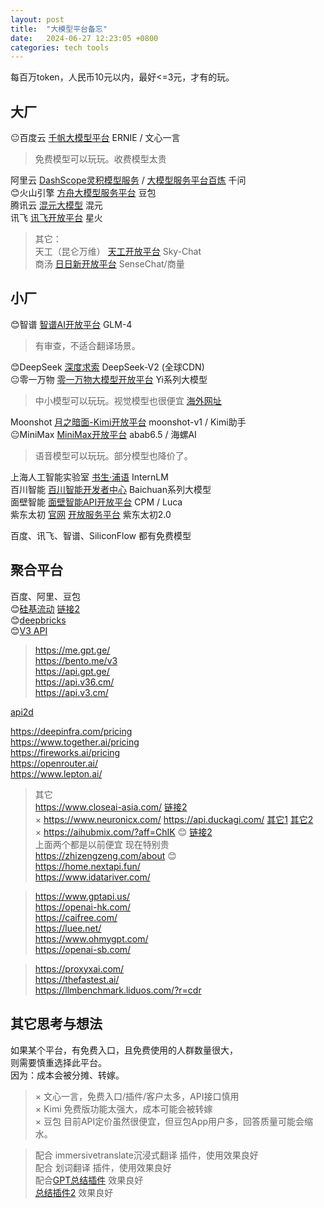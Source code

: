 ```yaml
---
layout: post
title:  "大模型平台备忘"
date:   2024-06-27 12:23:05 +0800
categories: tech tools
---  
```


每百万token，人民币10元以内，最好<=3元，才有的玩。  

## 大厂  
😐百度云 [千帆大模型平台](https://qianfan.cloud.baidu.com/) ERNIE / 文心一言  
> 免费模型可以玩玩。收费模型太贵  

阿里云 [DashScope灵积模型服务](https://dashscope.aliyun.com/) / [大模型服务平台百炼](https://www.aliyun.com/product/bailian) 千问  
😊火山引擎 [方舟大模型服务平台](https://www.volcengine.com/product/ark) 豆包  
腾讯云 [混元大模型](https://cloud.tencent.com/product/hunyuan) 混元  
讯飞 [讯飞开放平台](https://xinghuo.xfyun.cn/sparkapi) 星火  

> 其它：  
天工（昆仑万维） [天工开放平台](https://model-platform.tiangong.cn/) Sky-Chat  
商汤 [日日新开放平台](https://platform.sensenova.cn/) SenseChat/商量  

## 小厂  
😊智谱 [智谱AI开放平台](https://open.bigmodel.cn/) GLM-4  
> 有审查，不适合翻译场景。

😊DeepSeek [深度求索](https://www.deepseek.com/zh) DeepSeek-V2  (全球CDN)  
😐零一万物 [零一万物大模型开放平台](https://platform.lingyiwanwu.com/) Yi系列大模型  
> 中小模型可以玩玩。视觉模型也很便宜  [海外网址](https://platform.01.ai/)  

Moonshot [月之暗面-Kimi开放平台](https://platform.moonshot.cn/) moonshot-v1 / Kimi助手  
😐MiniMax [MiniMax开放平台](https://platform.minimaxi.com/) abab6.5 / 海螺AI  
> 语音模型可以玩玩。部分模型也降价了。  

上海人工智能实验室 [书生·浦语](https://internlm.intern-ai.org.cn/) InternLM  
百川智能 [百川智能开发者中心](https://platform.baichuan-ai.com/) Baichuan系列大模型  
面壁智能 [面壁智能API开放平台](https://modelbest.cn/openapi)  CPM / Luca  
紫东太初 [官网](https://taichu-web.ia.ac.cn/) [开放服务平台](https://ai-maas.wair.ac.cn/)  紫东太初2.0  


百度、讯飞、智谱、SiliconFlow 都有免费模型  


## 聚合平台  
百度、阿里、豆包  
😊[硅基流动](https://www.siliconflow.cn)  [链接2](https://guiji.cn/)  
😊[deepbricks](https://deepbricks.ai/)  
😊[V3 API](https://api.gpt.ge/)
> https://me.gpt.ge/  
https://bento.me/v3  
https://api.gpt.ge/  
https://api.v36.cm/  
https://api.v3.cm/  

[api2d](https://api2d.com/)  


https://deepinfra.com/pricing  
https://www.together.ai/pricing  
https://fireworks.ai/pricing  
https://openrouter.ai/  
https://www.lepton.ai/  


> 其它  
https://www.closeai-asia.com/  [链接2](https://www.openai-asia.com)  
× https://www.neuronicx.com/  https://api.duckagi.com/  [其它1](https://www.gotoagi.com/store/products/api) [其它2](https://www.neuronicx.co/store/products/duckagi-api-gpt4-gpt3-5-3-dall-e-3-midjourney)  
× https://aihubmix.com/?aff=ChIK 😊  [链接2](https://orisound.cn/)    
上面两个都是以前便宜 现在特别贵  
https://zhizengzeng.com/about 😊  
https://home.nextapi.fun/  
https://www.idatariver.com/  


> https://www.gptapi.us/  
https://openai-hk.com/  
https://caifree.com/  
https://luee.net/  
https://www.ohmygpt.com/  
https://openai-sb.com/  


> https://proxyxai.com/  
https://thefastest.ai/  
https://llmbenchmark.liduos.com/?r=cdr  



## 其它思考与想法  
如果某个平台，有免费入口，且免费使用的人群数量很大，  
则需要慎重选择此平台。  
因为：成本会被分摊、转嫁。  
> × 文心一言，免费入口/插件/客户太多，API接口慎用  
> × Kimi 免费版功能太强大，成本可能会被转嫁  
> × 豆包 目前API定价虽然很便宜，但豆包App用户多，回答质量可能会缩水。

> 配合 immersivetranslate沉浸式翻译 插件，使用效果良好  
> 配合 划词翻译 插件，使用效果良好  
> 配合[GPT总结插件](https://chromewebstore.google.com/detail/chatgpt-summary-summarize/mikcekmbahpbehdpakenaknkkedeonhf) 效果良好  
> [总结插件2](https://chromewebstore.google.com/detail/elmo-chat-your-ai-web-cop/ipnlcfhfdicbfbchfoihipknbaeenenm) 效果良好  
